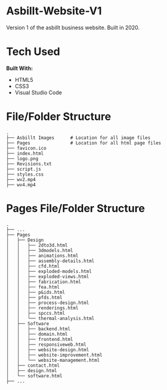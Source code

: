# Asbillt-Website-V1

Version 1 of the asbillt business website. Built in 2020.

# Tech Used

**Built With:**

- HTML5
- CSS3
- Visual Studio Code

# File/Folder Structure

```
.
├── Asbillt Images      # Location for all image files
├── Pages               # Location for all html page files
├── favicon.ico
├── index.html
├── logo.png
├── Revisions.txt
├── script.js
├── styles.css
├── wv2.mp4
├── wv4.mp4
```

# Pages File/Folder Structure

```
.
├── ...
├── Pages
│   ├── Design
│   │   ├── 2dto3d.html
│   │   ├── 3dmodels.html
│   │   ├── animations.html
│   │   ├── assembly-details.html
│   │   ├── cfd.html
│   │   ├── exploded-models.html
│   │   ├── exploded-views.html
│   │   ├── fabrication.html
│   │   ├── fea.html
│   │   ├── p&ids.html
│   │   ├── pfds.html
│   │   ├── process-design.html
│   │   ├── renderings.html
│   │   ├── spccs.html
│   │   └── thermal-analysis.html
│   ├── Software
│   │   ├── backend.html
│   │   ├── domain.html
│   │   ├── frontend.html
│   │   ├── responsiveweb.html
│   │   ├── website-design.html
│   │   ├── website-improvement.html
│   │   └── website-management.html
│   ├── contact.html
│   ├── design.html
│   └── software.html
├── ...
```
